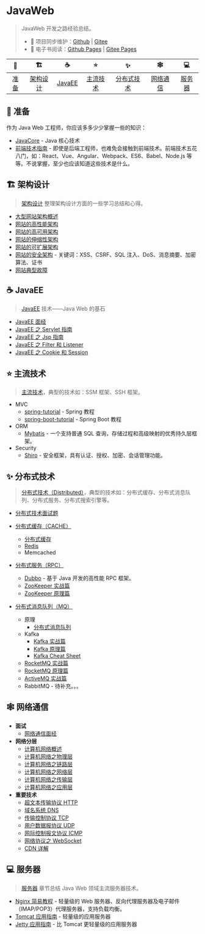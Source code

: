 # JavaWeb

> JavaWeb 开发之路经验总结。
>
> - :repeat: 项目同步维护：[Github](https://github.com/dunwu/javaweb/) | [Gitee](https://gitee.com/turnon/javaweb/)
> - :book: 电子书阅读：[Github Pages](https://dunwu.github.io/javaweb/) | [Gitee Pages](http://turnon.gitee.io/javaweb/)

|        🔰         |            🏗            |          ☕          |            ⭐️            |              ✨              |            🕸            |          💻          |
| :---------------: | :---------------------: | :------------------: | :-----------------------: | :--------------------------: | :---------------------: | :------------------: |
| [准备](#🔰️-准备) | [架构设计](#🏗-架构设计) | [JavaEE](#☕-javaee) | [主流技术](#⭐️-主流技术) | [分布式技术](#✨-分布式技术) | [网络通信](#🕸-网络通信) | [服务器](#💻-服务器) |

## 🔰️ 准备

作为 Java Web 工程师，你应该多多少少掌握一些的知识：

- [JavaCore](https://dunwu.github.io/javacore/) - Java 核心技术
- [前端技术指南](https://github.com/dunwu/frontend-tutorial) - 即使是后端工程师，也难免会接触到前端技术。前端技术五花八门，如：React、Vue、Angular、Webpack、ES6、Babel、Node.js 等等。不说掌握，至少也应该知道这些技术是什么。

## 🏗 架构设计

> [架构设计](architecture/) 整理架构设计方面的一些学习总结和心得。

- [大型网站架构概述](architecture/大型网站架构概述.md)
- [网站的高性能架构](architecture/网站的高性能架构.md)
- [网站的高可用架构](architecture/网站的高可用架构.md)
- [网站的伸缩性架构](architecture/网站的伸缩性架构.md)
- [网站的可扩展架构](architecture/网站的可扩展架构.md)
- [网站的安全架构](architecture/网站的安全架构.md) - 关键词：XSS、CSRF、SQL 注入、DoS、消息摘要、加密算法、证书
- [网站典型故障](architecture/网站典型故障.md)

## ☕ JavaEE

> [JavaEE](javaee/) 技术——Java Web 的基石

- [JavaEE 面经](javaee/javaee-interview.md)
- [JavaEE 之 Servlet 指南](javaee/javaee-servlet.md)
- [JavaEE 之 Jsp 指南](javaee/javaee-jsp.md)
- [JavaEE 之 Filter 和 Listener](javaee/javaee-filter-listener.md)
- [JavaEE 之 Cookie 和 Session](javaee/javaee-cookie-sesion.md)

## ⭐️ 主流技术

> [主流技术](standalone/)，典型的技术如：SSM 框架、SSH 框架。

- MVC
  - [spring-tutorial](https://dunwu.gitbooks.io/spring-tutorial/) - Spring 教程
  - [spring-boot-tutorial](https://dunwu.github.io/spring-boot-tutorial/) - Spring Boot 教程
- ORM
  - [Mybatis](standalone/orm/mybatis.md) - 一个支持普通 SQL 查询，存储过程和高级映射的优秀持久层框架。
- Security
  - [Shiro](standalone/security/shiro.md) - 安全框架，具有认证、授权、加密、会话管理功能。

## ✨ 分布式技术

> [分布式技术（Distributed）](distributed/)，典型的技术如：分布式缓存、分布式消息队列、分布式服务、分布式搜索引擎等。

- [分布式技术面试题](distributed/分布式技术面试题.md)

- [分布式缓存（CACHE）](distributed/cache)
  - [分布式缓存](distributed/cache/分布式缓存.md)
  - [Redis](distributed/cache/redis.md)
  - Memcached
- [分布式服务（RPC）](distributed/rpc)
  - [Dubbo](distributed/rpc/dubbo.md) - 基于 Java 开发的高性能 RPC 框架。
  - [ZooKeeper 实战篇](distributed/rpc/zookeeper-basics.md)
  - [ZooKeeper 原理篇](distributed/rpc/zookeeper-advanced.md)
- [分布式消息队列（MQ）](distributed/mq)

  - 原理
    - [分布式消息队列](distributed/mq/分布式消息队列.md)
  - Kafka
    - [Kafka 实战篇](distributed/mq/kafka/kafka-basics.md)
    - [Kafka 原理篇](distributed/mq/kafka/kafka-advanced.md)
    - [Kafka Cheat Sheet](distributed/mq/kafka/kafka-cheat-sheet.md)
  - [RocketMQ 实战篇](distributed/mq/rocketmq-basics.md)
  - [RocketMQ 原理篇](distributed/mq/rocketmq-basics.md)
  - [ActiveMQ 实战篇](distributed/mq/ActiveMQ.md)
  - RabbitMQ - 待补充。。。

## 🕸 网络通信

- **面试**
  - [网络通信面经](network/network-interview.md)
- **网络分层**
  - [计算机网络概述](network/network-guide.md)
  - [计算机网络之物理层](network/network-physical.md)
  - [计算机网络之链路层](network/network-data-link.md)
  - [计算机网络之网络层](network/network-network.md)
  - [计算机网络之传输层](network/network-transport.md)
  - [计算机网络之应用层](network/network-application.md)
- **重要技术**
  - [超文本传输协议 HTTP](network/http.md)
  - [域名系统 DNS](network/dns.md)
  - [传输控制协议 TCP](network/tcp.md)
  - [用户数据报协议 UDP](network/udp.md)
  - [网际控制报文协议 ICMP](network/icmp.md)
  - [网络协议之 WebSocket](network/websocket.md)
  - [CDN 详解](network/cdn.md)

## 💻 服务器

> [服务器](server/) 章节总结 Java Web 领域主流服务器技术。

- [Nginx 简易教程](https://github.com/dunwu/nginx-tutorial) - 轻量级的 Web 服务器、反向代理服务器及电子邮件（IMAP/POP3）代理服务器，支持负载均衡。
- [Tomcat 应用指南](server/tomcat.md) - 轻量级的应用服务器
- [Jetty 应用指南](server/jetty.md) - 比 Tomcat 更轻量级的应用服务器
